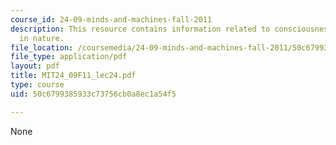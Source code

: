 ```yaml
---
course_id: 24-09-minds-and-machines-fall-2011
description: This resource contains information related to consciousness and its place
  in nature.
file_location: /coursemedia/24-09-minds-and-machines-fall-2011/50c6799385933c73756cb0a8ec1a54f5_MIT24_09F11_lec24.pdf
file_type: application/pdf
layout: pdf
title: MIT24_09F11_lec24.pdf
type: course
uid: 50c6799385933c73756cb0a8ec1a54f5

---
```

None
